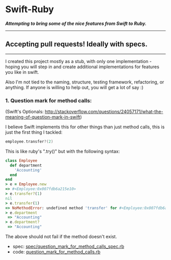 # Swift-Ruby
***Attempting to bring some of the nice features from Swift to Ruby.***

---

## Accepting pull requests! Ideally with specs.

---
I created this project mostly as a stub, with only one implementation - hoping you will step in and create additional implementations for features you like in swift.

Also I'm not tied to the naming, structure, testing framework, refactoring, or anything. If anyone is willing to help out, you will get a lot of say :)
### 1. Question mark for method calls:

(Swift's Optionals: http://stackoverflow.com/questions/24057171/what-the-meaning-of-question-mark-in-swift)

I believe Swift implements this for other things than just method calls, this is just the first thing I tackled:

```swift
employee.transfer?(2)
```

This is like ruby's ".try()" but with the following syntax:

```ruby
class Employee
  def department
    'Accounting'
  end
end
> e = Employee.new
=> #<Employee:0x007fdb6a215e10>
> e.transfer?(1)
nil
> e.transfer(1)
=> NoMethodError: undefined method 'transfer' for #<Employee:0x007fdb6a215e10>
> e.department
 => "Accounting"
> e.department?
 => "Accounting"
```

The above should not fail if the method doesn't exist.

* spec: [spec/question_mark_for_method_calls_spec.rb](spec/question_mark_for_method_calls_spec.rb)
* code: [question_mark_for_method_calls.rb](question_mark_for_method_calls.rb)

